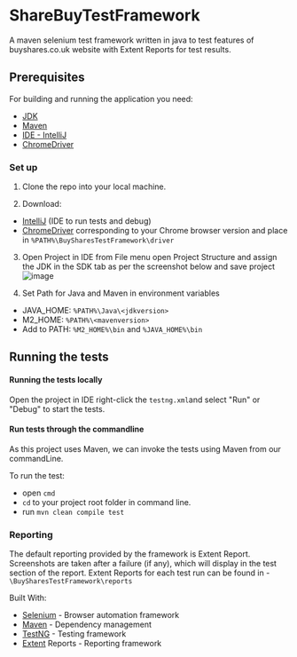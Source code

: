 
# ShareBuyTestFramework
A maven selenium test framework written in java to test features of buyshares.co.uk website with Extent Reports for test results.

## Prerequisites
For building and running the application you need:
* [JDK](https://www.oracle.com/java/technologies/javase/javase-jdk8-downloads.html)
* [Maven](https://maven.apache.org/download.cgi?Preferred=ftp://ftp.osuosl.org/pub/apache/)
* [IDE - IntelliJ](https://www.jetbrains.com/idea/download/#section=windows)
* [ChromeDriver](https://https://chromedriver.chromium.org/downloads)

### Set up
1. Clone the repo into your local machine.

2. Download:
- [IntelliJ](https://www.jetbrains.com/idea/download/#section=windows) (IDE to run tests and debug)
- [ChromeDriver](https://https://chromedriver.chromium.org/downloads) corresponding to your Chrome browser version and place in `%PATH%\BuySharesTestFramework\driver`

3. Open Project in IDE from File menu open Project Structure and assign the JDK in the SDK tab as per the screenshot below and save project 
![image](https://user-images.githubusercontent.com/24316826/149125478-09700604-f176-476a-ad72-a420c261dc7e.png)

4. Set Path for Java and Maven in environment variables
* JAVA_HOME: `%PATH%\Java\<jdkversion>`
* M2_HOME: `%PATH%\<mavenversion>`
* Add to PATH: `%M2_HOME%\bin` and `%JAVA_HOME%\bin` 

## Running the tests

#### Running the tests locally

Open the project in IDE right-click the `testng.xml`and select "Run" or "Debug" to start the tests.

#### Run tests through the commandline

As this project uses Maven, we can invoke the tests using Maven from our commandLine.

To run the test:
- open `cmd`  
- `cd` to your project root folder in command line.
- run `mvn clean compile test` 

### Reporting
The default reporting provided by the framework is Extent Report. Screenshots are taken after a failure (if any), which will display in the test section of the report.
Extent Reports for each test run can be found in - `\BuySharesTestFramework\reports`

Built With:

- [Selenium](https://github.com/SeleniumHQ/selenium) - Browser automation framework
- [Maven](https://maven.apache.org/) - Dependency management
- [TestNG](https://github.com/cbeust/testng) - Testing framework
- [Extent](https://github.com/extent-framework/extentreports-java) Reports - Reporting framework
